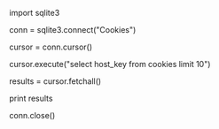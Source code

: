 import sqlite3

conn = sqlite3.connect("Cookies")

cursor = conn.cursor()

cursor.execute("select host_key from cookies limit 10")

results = cursor.fetchall()

print results

conn.close()
